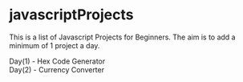 # javascriptProjects

This is a list of Javascript Projects for Beginners. The aim is to add a minimum of 1 project a day.

Day(1) - Hex Code Generator
<br>
Day(2) - Currency Converter
